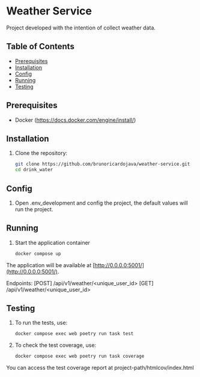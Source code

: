 # Weather Service

Project developed with the intention of collect weather data.

## Table of Contents

- [Prerequisites](#prerequisites)
- [Installation](#installation)
- [Config](#config)
- [Running](#running)
- [Testing](#testing)

## Prerequisites

- Docker (https://docs.docker.com/engine/install/)

## Installation

1. Clone the repository:

    ```bash
    git clone https://github.com/brunoricardojava/weather-service.git
    cd drink_water
    ```

## Config

1. Open .env_development and config the project, the default values will run the project.

## Running

1. Start the application container

    ```bash
    docker compose up
    ```

The application will be available at [http://0.0.0.0:5001/](http://0.0.0.0:5001/).

Endpoints:
  [POST] /api/v1/weather/<unique_user_id>
  [GET]  /api/v1/weather/<unique_user_id>

## Testing

1. To run the tests, use:

    ```bash
    docker compose exec web poetry run task test
    ```

2. To check the test coverage, use:

    ```bash
    docker compose exec web poetry run task coverage
    ```

You can access the test coverage report at project-path/htmlcov/index.html
